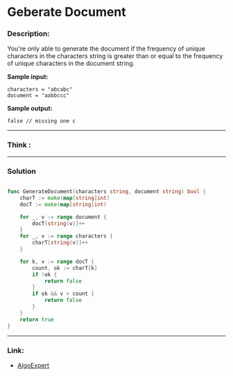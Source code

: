 # Geberate Document

### Description:  
You're only able to generate the document if the frequency of unique characters in the characters string is greater than or equal to the frequency of unique characters in the document string.

**Sample input:**  
```
characters = "abcabc"
document = "aabbccc"
```

**Sample output:**  
```
false // missing one c
```


---
### Think :

---
### Solution
```go

func GenerateDocument(characters string, document string) bool {
	charT := make(map[string]int)
	docT := make(map[string]int)

	for _, v := range document {
		docT[string(v)]++
	}
	for _, v := range characters {
		charT[string(v)]++
	}

	for k, v := range docT {
		count, ok := charT[k]
		if !ok {
			return false
		}
		if ok && v > count {
			return false
		}
	}
	return true
}

```

---

### Link:
- [AlgoExpert](https://www.algoexpert.io/questions/generate-document)